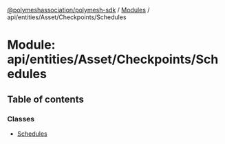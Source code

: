 [@polymeshassociation/polymesh-sdk](../README.md) / [Modules](../modules.md) / api/entities/Asset/Checkpoints/Schedules

# Module: api/entities/Asset/Checkpoints/Schedules

## Table of contents

### Classes

- [Schedules](../classes/api_entities_Asset_Checkpoints_Schedules.Schedules.md)
